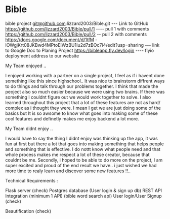 # Bible
bible project
git@github.com:lizzard2003/Bible.git --- Link to GitHub
https://github.com/lizzard2003/Bible/pull/1 ---- pull 1 with comments
https://github.com/lizzard2003/Bible/pull/2 -- pull 2 with comments
https://docs.google.com/document/d/1tfM -lOWgjKrt08JKBwd4MPtoEIWzBU1Iu2d7zBOc7i4/edit?usp=sharing --- link to Google Doc to Planing Project
https://bibleapp.fly.dev/login ---- flyio deployment address to our website


My Team enjoyed .. 

I enjoyed working with a partner on a single project, I feel as if i havent done something like this since highschool.. It was nice to brainstorm diffrent ways to do things and talk through our problems together. I think that made the peoject also so much easier because we were using two brains. If there was something I couldnt figure out we would work together to solve. 
I also learned throughout this project that a lot of these features are not as hard/ complex as i thought they were. I mean I get we are just doing some of the basics but It is so awsome to know what goes into making some of these cool features and definetly makes me enjoy backend a lot more.

My Team didnt enjoy .. 

I would have to say the thing I didnt enjoy was thinking up the app, it was fun at first but there a lot that goes into making something that helps people and something that is effective. I do nottt know what people need and that whole process makes me respect a lot of these creator, because that couldnt be me. 
Secondly, i hoped to be able to do more on the project, I am super excited and proud of the end result we have.. i just wished we had more time to realy learn and discover some new features !!.. 

Technical Requirements :

Flask server                   (check)
Postgres database                (User login & sign up db)
REST API Integration (minimum 1 API)  (bible word search api)
User login/User Signup                 (check)

Beautification                   (check)

